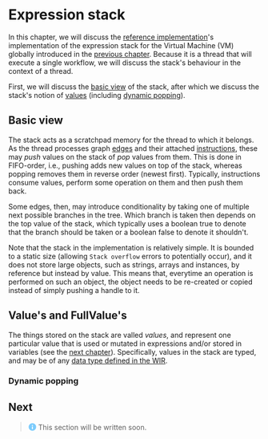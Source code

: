 # Expression stack
In this chapter, we will discuss the [reference implementation](https://github.com/epi-project/brane)'s implementation of the expression stack for the Virtual Machine (VM) globally introduced in the [previous chapter](./overview.md). Because it is a thread that will execute a single workflow, we will discuss the stack's behaviour in the context of a thread.

First, we will discuss the [basic view](#basic-view) of the stack, after which we discuss the stack's notion of [values](#values-and-fullvalues) (including [dynamic popping](#dynamic-popping)).


## Basic view
The stack acts as a scratchpad memory for the thread to which it belongs. As the thread processes graph [edges](../../spec/wir/graph.md#edges) and their attached [instructions](../../spec/wir/instructions.md#edgeinstrs), these may _push_ values on the stack of _pop_ values from them. This is done in FIFO-order, i.e., pushing adds new values on top of the stack, whereas popping removes them in reverse order (newest first). Typically, instructions consume values, perform some operation on them and then push them back.

Some edges, then, may introduce conditionality by taking one of multiple next possible branches in the tree. Which branch is taken then depends on the top value of the stack, which typically uses a boolean true to denote that the branch should be taken or a boolean false to denote it shouldn't.

Note that the stack in the implementation is relatively simple. It is bounded to a static size (allowing `Stack overflow` errors to potentially occur), and it does not store large objects, such as strings, arrays and instances, by reference but instead by value. This means that, everytime an operation is performed on such an object, the object needs to be re-created or copied instead of simply pushing a handle to it.


## Value's and FullValue's
The things stored on the stack are valled _values_, and represent one particular value that is used or mutated in expressions and/or stored in variables (see the [next chapter](./var_reg.md)). Specifically, values in the stack are typed, and may be of any [data type defined in the WIR](../../spec/wir/schema.md#the-datatype).



### Dynamic popping


## Next
> <img src="../../assets/img/info.png" alt="info" width="16" style="margin-top: 2px; margin-bottom: -2px"/> This section will be written soon.
